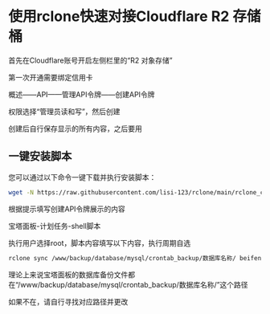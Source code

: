 # 使用rclone快速对接Cloudflare R2 存储桶

首先在Cloudflare账号开启左侧栏里的“R2 对象存储”

第一次开通需要绑定信用卡

概述——API——管理API令牌——创建API令牌

权限选择“管理员读和写”，然后创建

创建后自行保存显示的所有内容，之后要用

## 一键安装脚本

您可以通过以下命令一键下载并执行安装脚本：

```bash
wget -N https://raw.githubusercontent.com/lisi-123/rclone/main/rclone_cloudflare.sh && bash ./rclone_cloudflare.sh

```
根据提示填写创建API令牌展示的内容


宝塔面板-计划任务-shell脚本

执行用户选择root，脚本内容填写以下内容，执行周期自选

```bash
rclone sync /www/backup/database/mysql/crontab_backup/数据库名称/ beifen:/backup --progress
```

理论上来说宝塔面板的数据库备份文件都在“/www/backup/database/mysql/crontab_backup/数据库名称/”这个路径

如果不在，请自行寻找对应路径并更改
